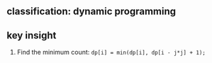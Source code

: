 ## classification: dynamic programming

## key insight
1. Find the minimum count: `dp[i] = min(dp[i], dp[i - j*j] + 1);`